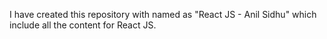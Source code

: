 I have created this repository with named as "React JS - Anil Sidhu" which include all the content for React JS.
